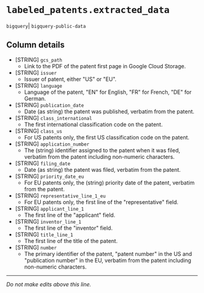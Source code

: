 # `labeled_patents.extracted_data`
`bigquery`| `bigquery-public-data`

## Column details
* [STRING]    `gcs_path`
  - Link to the PDF of the patent first page in Google Cloud Storage.
* [STRING]    `issuer`
  - Issuer of patent, either "US" or "EU".
* [STRING]    `language`
  - Language of the patent, "EN" for English, "FR" for French, "DE" for German.
* [STRING]    `publication_date`
  - Date (as string) the patent was published, verbatim from the patent.
* [STRING]    `class_international`
  - The first international classification code on the patent.
* [STRING]    `class_us`
  - For US patents only, the first US classification code on the patent.
* [STRING]    `application_number`
  - The (string) identifier assigned to the patent when it was filed, verbatim from the patent including non-numeric characters.
* [STRING]    `filing_date`
  - Date (as string) the patent was filed, verbatim from the patent.
* [STRING]    `priority_date_eu`
  - For EU patents only, the (string) priority date of the patent, verbatim from the patent.
* [STRING]    `representative_line_1_eu`
  - For EU patents only, the first line of the "representative" field.
* [STRING]    `applicant_line_1`
  - The first line of the "applicant" field.
* [STRING]    `inventor_line_1`
  - The first line of the "inventor" field.
* [STRING]    `title_line_1`
  - The first line of the title of the patent.
* [STRING]    `number`
  - The primary identifier of the patent, "patent number" in the US and "publication number" in the EU, verbatim from the patent including non-numeric characters.

-------------------------------------------------------------------------------
*Do not make edits above this line.*
